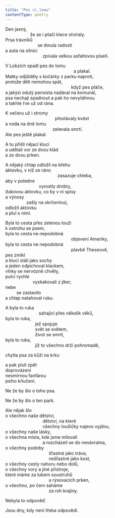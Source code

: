 ```yaml
---
title: "Pes v\_lomu"
contentType: poetry
---
```


<section>

Den jasný,  
                    že se i ptačí klece otvíraly.  
Prsa trávníků  
                          se dmula radostí  
a auta na silnici  
                              zpívala velkou asfaltovou píseň.

V Lobzích spadl pes do lomu  
                                                       a plakal.  
Matky odjížděly s kočárky z parku naproti,  
protože děti nemohou spát,  
                                                     když pes pláče,  
a jakýsi odulý pensista nadával na komunál,  
psa nechají spadnout a pak ho nevytáhnou  
a takhle řve už od rána.

K večeru už i stromy  
                                        přestávaly kvést  
a voda na dně lomu  
                                      zelenala smrtí.  
Ale pes ještě plakal.

A tu přišli nějací kluci  
a udělali vor ze dvou klád  
a ze dvou prken.

A nějaký chlap odložil na břehu  
aktovku, v níž se ráno  
                                          zasazuje chleba,  
aby v poledne  
                           vyrostly drobty,  
(takovou aktovku, co by v ní spisy  
a výnosy  
                 zašly na skrčeninu),  
odložil aktovku  
a plul s nimi.

Byla to cesta přes zelenou louži  
k ostrohu se psem,  
byla to cesta ne nepodobná  
                                                     objevení Ameriky,  
byla to cesta ne nepodobná  
                                                     plavbě Theseově,  
pes zmlkl  
a kluci stáli jako sochy  
a jeden odpichoval klackem,  
vlnky se nervózně chvěly,  
pulci rychle  
                      vyskakovali z jiker,  
nebe  
         se zastavilo  
a chlap natahoval ruku.

A byla to ruka  
                           sahající přes několik věků,  
byla to ruka,  
                        jež spojuje  
                        svět se světem,  
                        život se smrtí,  
byla to ruka,  
                        jíž to všechno drží pohromadě,

chytla psa za kůži na krku

a pak pluli zpět  
doprovázeni  
nesmírnou fanfárou  
psího kňučení.

Ne že by šlo o toho psa.

Ne že by šlo o ten park.

Ale nějak šlo  
o všechno naše dětství,  
                              dětství, na které  
                              všechny loužičky najevo vyjdou,  
o všechny naše lásky,  
o všechna místa, kde jsme milovali  
                              a rozcházeli se do nenávratna,  
o všechny podoby  
                                   šťastné jako tráva,  
                                   nešťastné jako kost,  
o všechny cesty nahoru nebo dolů,  
o všechny vory a jiné přístroje,  
které máme za lubem soustruhů  
                                   a rýsovacích prken,  
o všechno, po čem saháme  
                                   za roh krajiny.

Nebyla to odpověď.

Jsou dny, kdy není třeba odpovědí.

</section>
